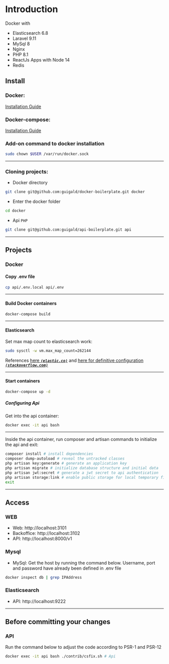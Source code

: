 # Introduction
Docker with 
- Elasticsearch 6.8
- Laravel 9.11
- MySql 8
- Nginx
- PHP 8.1
- ReactJs Apps with Node 14
- Redis

## Install

### Docker: 
[Installation Guide](https://www.digitalocean.com/community/tutorials/how-to-install-and-use-docker-on-ubuntu-20-04-pt)

### Docker-compose:
[Installation Guide](https://phoenixnap.com/kb/install-docker-compose-on-ubuntu-20-04)

### Add-on command to docker installation 
```bash
sudo chown $USER /var/run/docker.sock
```
---

### Cloning projects:
- Docker directory
```bash
git clone git@github.com:guigald/docker-boilerplate.git docker
```
- Enter the docker folder
```bash
cd docker
```
- Api `PHP`
```bash
git clone git@github.com:guigald/api-boilerplate.git api
```
---

## Projects

### Docker

#### Copy .env file
```bash
cp api/.env.local api/.env
```
---

#### Build Docker containers
```bash
docker-compose build
```
---

#### Elasticsearch
Set max map count to elasticsearch work:
```bash
sudo sysctl -w vm.max_map_count=262144
```
References [here ***`(elastic.co)`***](https://www.elastic.co/guide/en/elasticsearch/reference/current/vm-max-map-count.html) and [here for definitive configuration ***`(stackoverflow.com)`***](https://stackoverflow.com/questions/42889241/how-to-increase-vm-max-map-count)

---

#### Start containers
```bash
docker-compose up -d
```

##### Configuring Api
Get into the api container:
```bash
docker exec -it api bash
```
---

Inside the api container, run composer and artisan commands to initialize the api and exit:
```bash
composer install # install dependencies
composer dump-autoload # reveal the untracked classes
php artisan key:generate # generate an application key
php artisan migrate # initialize database structure and initial data
php artisan jwt:secret # generate a jwt secret to api authentication
php artisan storage:link # enable public storage for local temporary files 
exit
```
---

## Access
### WEB
- Web: http://localhost:3101
- Backoffice: http://localhost:3102
- API: http://localhost:8000/v1

### Mysql
- MySql: Get the host by running the command below. Username, port and password have already been defined in .env file 
```bash
docker inspect db | grep IPAddress
```

### Elasticsearch
- API:  http://localhost:9222
---

## Before committing your changes

### API
Run the command below to adjust the code according to PSR-1 and PSR-12
```bash
docker exec -it api bash ./contrib/csfix.sh # Api
```
